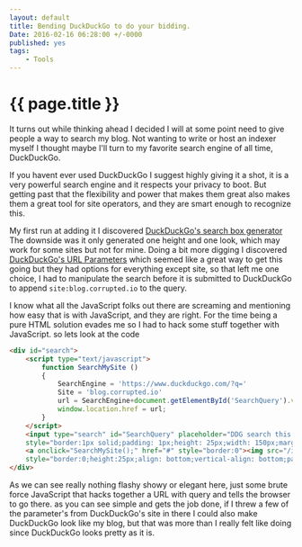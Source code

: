 ```yaml
---
layout: default
title: Bending DuckDuckGo to do your bidding.
Date: 2016-02-16 06:28:00 +/-0000
published: yes
tags: 
    - Tools
---
```


# {{ page.title }}

It turns out while thinking ahead I decided I will at some point need to give people a way to search my blog. 
Not wanting to write or host an indexer myself I thought maybe I'll turn to my favorite search engine of all time, DuckDuckGo.

<!--more-->

If you havent ever used DuckDuckGo I suggest highly giving it a shot, it is a very powerful search engine and it respects your
privacy to boot. But getting past that the flexibility and power that makes them great also makes them a great tool for
site operators, and they are smart enough to recognize this.

My first run at adding it I discovered [DuckDuckGo's search box generator](https://duckduckgo.com/search_box) The downside was
it only generated one height and one look, which may work for some sites but not for mine. Doing a bit more digging I discovered
[DuckDuckGo's URL Parameters](https://duckduckgo.com/parameters) which seemed like a great way to get this going but they had
options for everything except site, so that left me one choice, I had to manipulate the search before it is submitted to
DuckDuckGo to append `site:blog.corrupted.io` to the query.

I know what all the JavaScript folks out there are screaming and mentioning how easy that is with JavaScript, and they are
right. For the time being a pure HTML solution evades me so I had to hack some stuff together with JavaScript. so lets look at the code

```html
<div id="search">
    <script type="text/javascript">
        function SearchMySite ()
        {
            SearchEngine = 'https://www.duckduckgo.com/?q='
            Site = 'blog.corrupted.io'
            url = SearchEngine+document.getElementById('SearchQuery').value+'+site:'+Site;
            window.location.href = url;
        }
    </script>
    <input type="search" id="SearchQuery" placeholder="DDG search this blog" onkeydown="if(event.which == 13){SearchMySite();}" 
    style="border:1px solid;padding: 1px;height: 25px;width: 150px;margin-top: 2px;">
    <a onclick="SearchMySite();" href="#" style="border:0"><img src="/img/search.png" alt="Search" 
    style="border:0;height:25px;align: bottom;vertical-align: bottom;padding: 0px;margin-left: -5px;"></a>
</div>
```

As we can see really nothing flashy showy or elegant here, just some brute force JavaScript that hacks together a URL with query and tells the browser to go there.
as you can see simple and gets the job done, if I threw a few of the parameter's from DuckDuckGo's site in there I could also make DuckDuckGo look like my blog, 
but that was more than I really felt like doing since DuckDuckGo looks pretty as it is.
